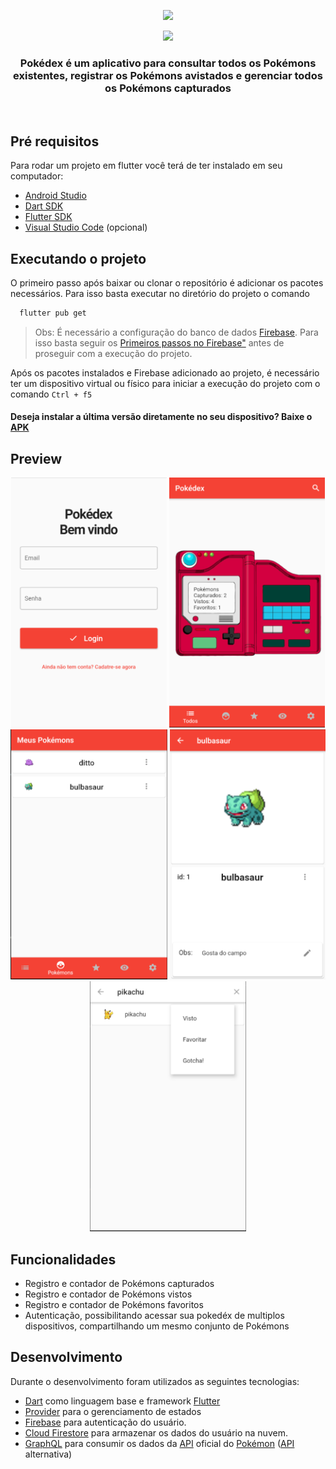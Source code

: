 <p align="center">
  <img src="https://static.wikia.nocookie.net/pokepediabr/images/3/38/Pok%C3%A9dex_Kanto.png/revision/latest?cb=20131224014121&path-prefix=pt-br" height="400">
</p>

<p align="center">
  <img src="https://cdn2.bulbagarden.net/upload/4/4b/Pok%C3%A9dex_logo.png">
</p>

<h3 align="center">
Pokédex é um aplicativo para consultar todos os Pokémons existentes, registrar os Pokémons avistados e gerenciar todos os Pokémons capturados 
</h3></br>

## Pré requisitos
Para rodar um projeto em flutter você terá de ter instalado em seu computador:
  - <a href="https://developer.android.com/studio">Android Studio</a>
  - <a href="https://dart.dev/get-dart">Dart SDK</a>
  - <a href="https://flutter.dev/docs/get-started/install">Flutter SDK</a>
  - <a href="https://code.visualstudio.com/">Visual Studio Code</a> (opcional)

## Executando o projeto

O primeiro passo após baixar ou clonar o repositório é adicionar os pacotes necessários. Para isso basta executar no diretório do projeto o comando
```sh
  flutter pub get
```
> Obs: É necessário a configuração do banco de dados <a href="https://firebase.google.com/?hl=pt">Firebase</a>. Para isso basta seguir os <a href="https://firebase.google.com/docs/guides?hl=pt-br">Primeiros passos no Firebase"</a> antes de proseguir com a execução do projeto.

Após os pacotes instalados e Firebase adicionado ao projeto, é necessário ter um dispositivo virtual ou físico para iniciar a execução do projeto com o comando `Ctrl + f5`

<h4>Deseja instalar a última versão diretamente no seu dispositivo? Baixe o <a href="https://drive.google.com/file/d/1agRAEXdlPrCr-kn29GEWEu1tHq-TOkQV/view?usp=sharing">APK</a></h4>

## Preview
<p align="center">
<img src="https://github.com/LeSales/pokedex/blob/main/img_readme/poke5.PNG?raw=true" height="400">
<img src="https://raw.githubusercontent.com/LeSales/pokedex/main/img_readme/poke1.PNG?token=AD2PLQLAKPDYULKXQ67KM6LBFUZZ6" height="400">
<img src="https://raw.githubusercontent.com/LeSales/pokedex/main/img_readme/poke2.PNG?token=AD2PLQNEORPLANIXEVXATKLBFUZ4M" height="400">
<img src="https://raw.githubusercontent.com/LeSales/pokedex/main/img_readme/poke3.PNG?token=AD2PLQMIWZM5Q6FYFORLPZLBFUZ7K" height="400">
<img src="https://raw.githubusercontent.com/LeSales/pokedex/main/img_readme/poke4.PNG?token=AD2PLQLVU4OVXGOTQ4C4APDBFU2AS" height="400">
</p>

## Funcionalidades

- Registro e contador de Pokémons capturados
- Registro e contador de Pokémons vistos
- Registro e contador de Pokémons favoritos
- Autenticação, possibilitando acessar sua pokedéx de multiplos dispositivos, compartilhando um mesmo conjunto de Pokémons 

## Desenvolvimento
Durante o desenvolvimento foram utilizados as seguintes tecnologias: </br>
- <a href="https://dart.dev/">Dart</a> como linguagem base e framework <a href="https://flutter.dev/">Flutter</a>
- <a href="https://pub.dev/packages/provider">Provider</a> para o gerenciamento de estados
- <a href="https://firebase.google.com/?hl=pt">Firebase</a> para autenticação do usuário.
- <a href="https://firebase.google.com/?hl=pt">Cloud Firestore</a> para armazenar os dados do usuário na nuvem.
- <a href="https://pub.dev/packages/graphql_flutter">GraphQL<a/> para consumir os dados da <a href="https://pokeapi.co/">API</a> oficial do <a href="https://www.pokemon.com/br/">Pokémon<a/> (<a href="https://graphql-pokeapi.vercel.app/">API</a> alternativa)
